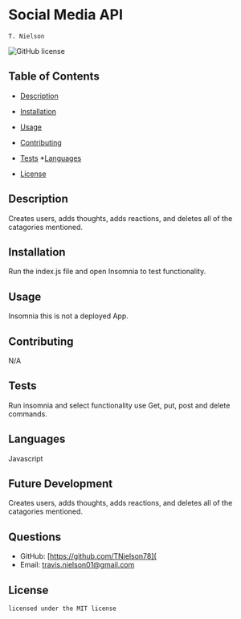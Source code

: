 # Social Media API
    T. Nielson
![GitHub license](https://img.shields.io/badge/license-MIT-blue.svg)
## Table of Contents
* [Description](#description)
* [Installation](#installation)
* [Usage](#usage)
* [Contributing](#contributing)
* [Tests](#tests)
*[Languages](#languages) 

* [License](#license)

## Description
Creates users, adds thoughts, adds reactions, and deletes all of the catagories mentioned.
## Installation
Run the index.js file and open Insomnia to test functionality.
## Usage
Insomnia this is not a deployed App.
## Contributing
N/A
## Tests
Run insomnia and select functionality use Get, put, post and delete commands.
## Languages
Javascript
## Future Development
Creates users, adds thoughts, adds reactions, and deletes all of the catagories mentioned.
## Questions
* GitHub: [https://github.com/TNielson78](
* Email: travis.nielson01@gmail.com
## License   
    licensed under the MIT license

